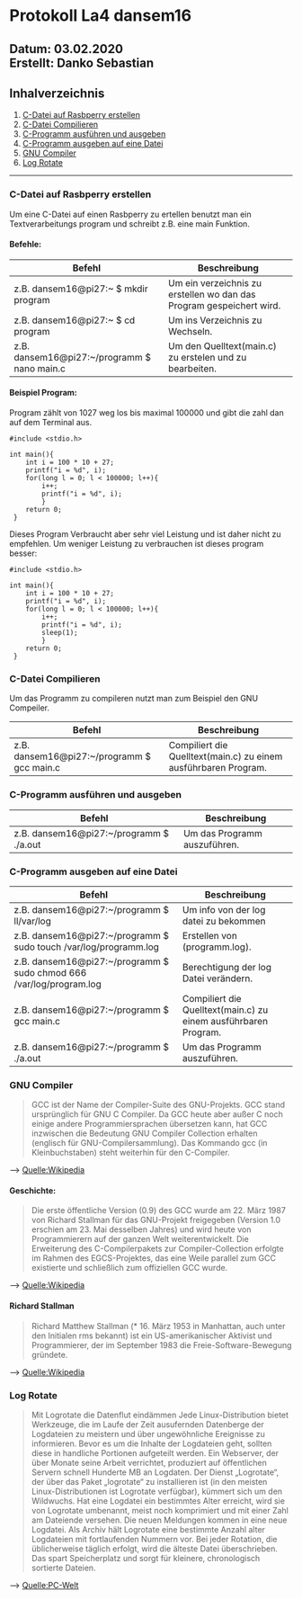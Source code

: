 # Protokoll La4 dansem16
**Datum:** 03.02.2020<br>
**Erstellt:** Danko Sebastian
----------------------------------------
## Inhalverzeichnis

1. [C-Datei auf Rasbperry erstellen](#C-Datei-auf-Rasbperry-erstellen)
2. [C-Datei Compilieren](#C-Datei-Compilieren)
3. [C-Programm ausführen und ausgeben](#C-Programm-ausführen-und-ausgeben)
4. [C-Programm ausgeben auf eine Datei](#C-Programm-ausgeben-auf-eine-Datei)
5. [GNU Compiler](#GNU-Compiler)
6. [Log Rotate](#Log-Rotate)
----------------------------------------------

### C-Datei auf Rasbperry erstellen

Um eine C-Datei auf einen Rasbperry zu ertellen benutzt man ein Textverarbeitungs program und schreibt z.B. eine main Funktion.

#### Befehle:

Befehl             | Beschreibung
-------------------|----------------------------------------------------------------------------
z.B. dansem16@pi27:~ $ mkdir program | Um ein verzeichnis zu erstellen wo dan das Program gespeichert wird.<br>
z.B. dansem16@pi27:~ $ cd program    | Um ins Verzeichnis zu Wechseln.<br>
z.B. dansem16@pi27:~/programm $ nano main.c   | Um den Quelltext(main.c) zu erstelen und zu bearbeiten.<br>

#### Beispiel Program:

Program zählt von 1027 weg los bis maximal 100000 und gibt die zahl dan auf dem Terminal aus.


````
#include <stdio.h>

int main(){
    int i = 100 * 10 + 27;
    printf("i = %d", i);
    for(long l = 0; l < 100000; l++){
        i++;
        printf("i = %d", i);
        }
    return 0;
 }

````
Dieses Program Verbraucht aber sehr viel Leistung und ist daher nicht zu empfehlen.
Um weniger Leistung zu verbrauchen ist dieses program besser:
````
#include <stdio.h>

int main(){
    int i = 100 * 10 + 27;
    printf("i = %d", i);
    for(long l = 0; l < 100000; l++){
        i++;
        printf("i = %d", i);
        sleep(1);
        }
    return 0;
 }
 ````

### C-Datei Compilieren

Um das Programm zu compileren nutzt man zum Beispiel den GNU Compeiler.

Befehl             | Beschreibung
-------------------|----------------------------------------------------------------------------
z.B. dansem16@pi27:~/programm $ gcc main.c    | Compiliert die Quelltext(main.c) zu einem ausführbaren Program.<br>

### C-Programm ausführen und ausgeben 

Befehl             | Beschreibung
-------------------|----------------------------------------------------------------------------
z.B. dansem16@pi27:~/programm $ ./a.out       |Um das Programm auszuführen.<br>

### C-Programm ausgeben auf eine Datei

Befehl             | Beschreibung
-------------------|----------------------------------------------------------------------------
z.B. dansem16@pi27:~/programm $  ll/var/log       |Um info von der log datei zu bekommen<br>
z.B. dansem16@pi27:~/programm $  sudo touch /var/log/programm.log       |Erstellen von (programm.log).<br>
z.B. dansem16@pi27:~/programm $  sudo chmod 666 /var/log/program.log       |Berechtigung der log Datei verändern.<br>
z.B. dansem16@pi27:~/programm $ gcc main.c    | Compiliert die Quelltext(main.c) zu einem ausführbaren Program.<br>
z.B. dansem16@pi27:~/programm $ ./a.out       |Um das Programm auszuführen.<br>


### GNU Compiler

>GCC ist der Name der Compiler-Suite des GNU-Projekts. GCC stand ursprünglich für GNU C Compiler. Da GCC heute aber außer C noch einige andere Programmiersprachen übersetzen kann, hat GCC inzwischen die Bedeutung GNU Compiler Collection erhalten (englisch für GNU-Compilersammlung). Das Kommando gcc (in Kleinbuchstaben) steht weiterhin für den C-Compiler.

--> [Quelle:Wikipedia](https://de.wikipedia.org/wiki/GNU_Compiler_Collection)

#### Geschichte:
>Die erste öffentliche Version (0.9) des GCC wurde am 22. März 1987 von Richard Stallman für das GNU-Projekt freigegeben (Version 1.0 erschien am 23. Mai desselben Jahres) und wird heute von Programmierern auf der ganzen Welt weiterentwickelt. Die Erweiterung des C-Compilerpakets zur Compiler-Collection erfolgte im Rahmen des EGCS-Projektes, das eine Weile parallel zum GCC existierte und schließlich zum offiziellen GCC wurde.

--> [Quelle:Wikipedia](https://de.wikipedia.org/wiki/GNU_Compiler_Collection)

#### Richard Stallman
>Richard Matthew Stallman (* 16. März 1953 in Manhattan, auch unter den Initialen rms bekannt) ist ein US-amerikanischer Aktivist und Programmierer, der im September 1983 die Freie-Software-Bewegung gründete.

--> [Quelle:Wikipedia](https://de.wikipedia.org/wiki/Richard_Stallman)

### Log Rotate

>Mit Logrotate die Datenflut eindämmen
Jede Linux-Distribution bietet Werkzeuge, die im Laufe der Zeit ausufernden Datenberge der Logdateien zu meistern und über ungewöhnliche Ereignisse zu informieren. Bevor es um die Inhalte der Logdateien geht, sollten diese in handliche Portionen aufgeteilt werden. Ein Webserver, der über Monate seine Arbeit verrichtet, produziert auf öffentlichen Servern schnell Hunderte MB an Logdaten. Der Dienst „Logrotate“, der über das Paket „logrotate“ zu installieren ist (in den meisten Linux-Distributionen ist Logrotate verfügbar), kümmert sich um den Wildwuchs. Hat eine Logdatei ein bestimmtes Alter erreicht, wird sie von Logrotate umbenannt, meist noch komprimiert und mit einer Zahl am Dateiende versehen. Die neuen Meldungen kommen in eine neue Logdatei. Als Archiv hält Logrotate eine bestimmte Anzahl alter Logdateien mit fortlaufenden Nummern vor. Bei jeder Rotation, die üblicherweise täglich erfolgt, wird die älteste Datei überschrieben. Das spart Speicherplatz und sorgt für kleinere, chronologisch sortierte Dateien.

--> [Quelle:PC-Welt](https://www.pcwelt.de/tipps/Linux-Logdateien-verwalten-1259089.html)
